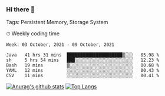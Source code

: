 ### Hi there 👋

Tags: Persistent Memory, Storage System

<!--

[![Anurag's github stats](https://github-readme-stats.vercel.app/api?username=wwyf)](https://github.com/anuraghazra/github-readme-stats)

[![Anurag's github stats](https://github-readme-stats.vercel.app/api?username=wwyf&count_private=true)](https://github.com/anuraghazra/github-readme-stats)


[![Top Langs](https://github-readme-stats.vercel.app/api/top-langs/?username=wwyf&count_private=true&&hide=jupyter%20notebook,html)](https://github.com/anuraghazra/github-readme-stats)



-->


⏱ Weekly coding time

<!--START_SECTION:waka-->
```text
Week: 03 October, 2021 - 09 October, 2021

Java   41 hrs 31 mins  █████████████████████▒░░░   85.98 % 
sh     5 hrs 54 mins   ███░░░░░░░░░░░░░░░░░░░░░░   12.23 % 
Bash   19 mins         ▒░░░░░░░░░░░░░░░░░░░░░░░░   00.68 % 
YAML   12 mins         ░░░░░░░░░░░░░░░░░░░░░░░░░   00.43 % 
CSV    11 mins         ░░░░░░░░░░░░░░░░░░░░░░░░░   00.41 % 
```
<!--END_SECTION:waka-->



[![Anurag's github stats](https://github-readme-stats.vercel.app/api?username=wwyf&count_private=true&show_icons=true&hide_border=true)](https://github.com/anuraghazra/github-readme-stats) [![Top Langs](https://github-readme-stats.vercel.app/api/top-langs/?username=wwyf&count_private=true&hide=jupyter%20notebook,html,OpenEdge%20ABL&langs_count=10&layout=compact&hide_border=true)](https://github.com/anuraghazra/github-readme-stats)

<!--

[![willianrod's wakatime stats](https://github-readme-stats.vercel.app/api/wakatime?username=wwyf)](https://github.com/anuraghazra/github-readme-stats)


-->
